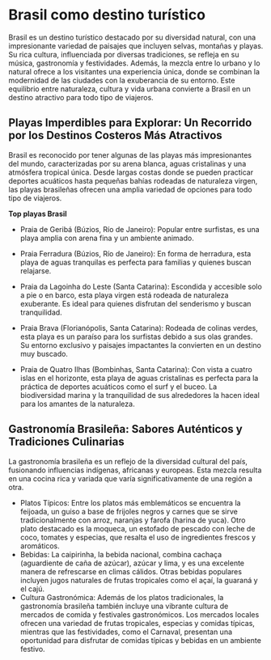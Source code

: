 # Brasil como destino turístico
Brasil es un destino turístico destacado por su diversidad natural, con una impresionante variedad de paisajes que incluyen selvas, montañas y playas. Su rica cultura, influenciada por diversas tradiciones, se refleja en su música, gastronomía y festividades. Además, la mezcla entre lo urbano y lo natural ofrece a los visitantes una experiencia única, donde se combinan la modernidad de las ciudades con la exuberancia de su entorno. Este equilibrio entre naturaleza, cultura y vida urbana convierte a Brasil en un destino atractivo para todo tipo de viajeros.

## Playas Imperdibles para Explorar: Un Recorrido por los Destinos Costeros Más Atractivos
Brasil es reconocido por tener algunas de las playas más impresionantes del mundo, caracterizadas por su arena blanca, aguas cristalinas y una atmósfera tropical única. Desde largas costas donde se pueden practicar deportes acuáticos hasta pequeñas bahías rodeadas de naturaleza virgen, las playas brasileñas ofrecen una amplia variedad de opciones para todo tipo de viajeros.

**Top playas Brasil**
- Praia de Geribá (Búzios, Río de Janeiro): Popular entre surfistas, es una playa amplia con arena fina y un ambiente animado. 

- Praia Ferradura (Búzios, Río de Janeiro): En forma de herradura, esta playa de aguas tranquilas es perfecta para familias y quienes buscan relajarse.

- Praia da Lagoinha do Leste (Santa Catarina): Escondida y accesible solo a pie o en barco, esta playa virgen está rodeada de naturaleza exuberante. Es ideal para quienes disfrutan del senderismo y buscan tranquilidad.

- Praia Brava (Florianópolis, Santa Catarina): Rodeada de colinas verdes, esta playa es un paraíso para los surfistas debido a sus olas grandes. Su entorno exclusivo y paisajes impactantes la convierten en un destino muy buscado.

- Praia de Quatro Ilhas (Bombinhas, Santa Catarina): Con vista a cuatro islas en el horizonte, esta playa de aguas cristalinas es perfecta para la práctica de deportes acuáticos como el surf y el buceo. La biodiversidad marina y la tranquilidad de sus alrededores la hacen ideal para los amantes de la naturaleza.
               
## Gastronomía Brasileña: Sabores Auténticos y Tradiciones Culinarias
La gastronomía brasileña es un reflejo de la diversidad cultural del país, fusionando influencias indígenas, africanas y europeas. Esta mezcla resulta en una cocina rica y variada que varía significativamente de una región a otra.
- Platos Típicos: Entre los platos más emblemáticos se encuentra la feijoada, un guiso a base de frijoles negros y carnes que se sirve tradicionalmente con arroz, naranjas y farofa (harina de yuca). Otro plato destacado es la moqueca, un estofado de pescado con leche de coco, tomates y especias, que resalta el uso de ingredientes frescos y aromáticos.
- Bebidas: La caipirinha, la bebida nacional, combina cachaça (aguardiente de caña de azúcar), azúcar y lima, y es una excelente manera de refrescarse en climas cálidos. Otras bebidas populares incluyen jugos naturales de frutas tropicales como el açaí, la guaraná y el cajú.
- Cultura Gastronómica: Además de los platos tradicionales, la gastronomía brasileña también incluye una vibrante cultura de mercados de comida y festivales gastronómicos. Los mercados locales ofrecen una variedad de frutas tropicales, especias y comidas típicas, mientras que las festividades, como el Carnaval, presentan una oportunidad para disfrutar de comidas típicas y bebidas en un ambiente festivo.  





